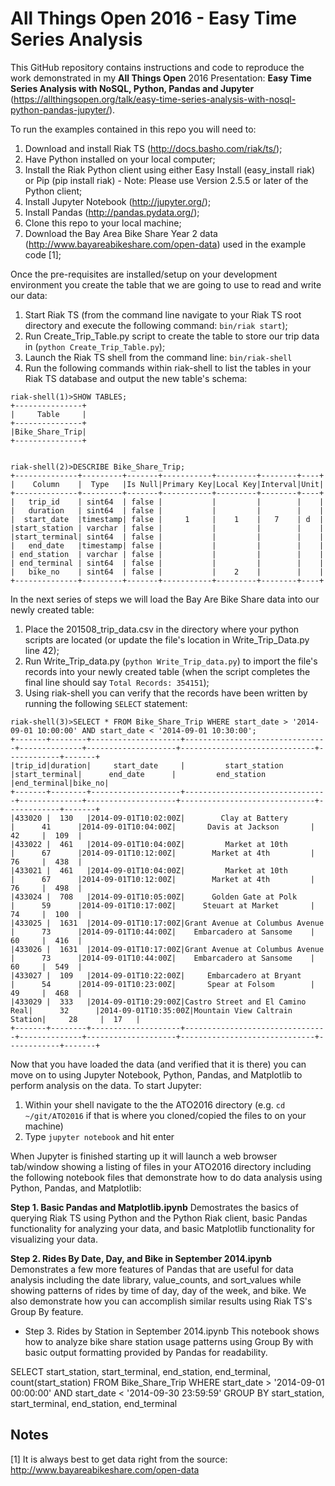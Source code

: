 # All Things Open 2016 - Easy Time Series Analysis

This GitHub repository contains instructions and code to reproduce the work demonstrated in my **All Things Open** 2016 Presentation: **Easy Time Series Analysis with NoSQL, Python, Pandas and Jupyter** (https://allthingsopen.org/talk/easy-time-series-analysis-with-nosql-python-pandas-jupyter/).

To run the examples contained in this repo you will need to:

1. Download and install Riak TS (http://docs.basho.com/riak/ts/);
1. Have Python installed on your local computer;
1. Install the Riak Python client using either Easy Install (easy_install riak) or Pip (pip install riak) - Note: Please use Version 2.5.5 or later of the Python client;
1. Install Jupyter Notebook (http://jupyter.org/);
1. Install Pandas (http://pandas.pydata.org/);
1. Clone this repo to your local machine; 
1. Download the Bay Area Bike Share Year 2 data (http://www.bayareabikeshare.com/open-data) used in the example code [1];

Once the pre-requisites are installed/setup on your development environment you create the table that we are going to use to read and write our data:

1. Start Riak TS (from the command line navigate to your Riak TS root directory and execute the following command: ``` bin/riak start ```);
1. Run Create_Trip_Table.py script to create the table to store our trip data in (``` python Create_Trip_Table.py ```);
1. Launch the Riak TS shell from the command line: ``` bin/riak-shell ```
1. Run the following commands within riak-shell to list the tables in your Riak TS database and output the new table's schema:
```
riak-shell(1)>SHOW TABLES;
+---------------+
|     Table     |
+---------------+
|Bike_Share_Trip|
+---------------+


riak-shell(2)>DESCRIBE Bike_Share_Trip;
+--------------+---------+-------+-----------+---------+--------+----+
|    Column    |  Type   |Is Null|Primary Key|Local Key|Interval|Unit|
+--------------+---------+-------+-----------+---------+--------+----+
|   trip_id    | sint64  | false |           |         |        |    |
|   duration   | sint64  | false |           |         |        |    |
|  start_date  |timestamp| false |     1     |    1    |   7    | d  |
|start_station | varchar | false |           |         |        |    |
|start_terminal| sint64  | false |           |         |        |    |
|   end_date   |timestamp| false |           |         |        |    |
| end_station  | varchar | false |           |         |        |    |
| end_terminal | sint64  | false |           |         |        |    |
|   bike_no    | sint64  | false |           |    2    |        |    |
+--------------+---------+-------+-----------+---------+--------+----+
```  

In the next series of steps we will load the Bay Are Bike Share data into our newly created table:

1. Place the 201508_trip_data.csv in the directory where your python scripts are located (or update the file's location in Write_Trip_Data.py line 42);
1. Run Write_Trip_data.py (``` python Write_Trip_data.py ```) to import the file's records into your newly created table (when the script completes the final line should say ``` Total Records: 354151 ```);
1. Using riak-shell you can verify that the records have been written by running the following ``` SELECT ``` statement:

```
riak-shell(3)>SELECT * FROM Bike_Share_Trip WHERE start_date > '2014-09-01 10:00:00' AND start_date < '2014-09-01 10:30:00';
+-------+--------+--------------------+--------------------------------+--------------+--------------------+------------------------------+------------+-------+
|trip_id|duration|     start_date     |         start_station          |start_terminal|      end_date      |         end_station          |end_terminal|bike_no|
+-------+--------+--------------------+--------------------------------+--------------+--------------------+------------------------------+------------+-------+
|433020 |  130   |2014-09-01T10:02:00Z|        Clay at Battery         |      41      |2014-09-01T10:04:00Z|       Davis at Jackson       |     42     |  109  |
|433022 |  461   |2014-09-01T10:04:00Z|         Market at 10th         |      67      |2014-09-01T10:12:00Z|        Market at 4th         |     76     |  438  |
|433021 |  461   |2014-09-01T10:04:00Z|         Market at 10th         |      67      |2014-09-01T10:12:00Z|        Market at 4th         |     76     |  498  |
|433024 |  708   |2014-09-01T10:05:00Z|      Golden Gate at Polk       |      59      |2014-09-01T10:17:00Z|      Steuart at Market       |     74     |  100  |
|433025 |  1631  |2014-09-01T10:17:00Z|Grant Avenue at Columbus Avenue |      73      |2014-09-01T10:44:00Z|    Embarcadero at Sansome    |     60     |  416  |
|433026 |  1631  |2014-09-01T10:17:00Z|Grant Avenue at Columbus Avenue |      73      |2014-09-01T10:44:00Z|    Embarcadero at Sansome    |     60     |  549  |
|433027 |  109   |2014-09-01T10:22:00Z|     Embarcadero at Bryant      |      54      |2014-09-01T10:23:00Z|       Spear at Folsom        |     49     |  468  |
|433029 |  333   |2014-09-01T10:29:00Z|Castro Street and El Camino Real|      32      |2014-09-01T10:35:00Z|Mountain View Caltrain Station|     28     |  17   |
+-------+--------+--------------------+--------------------------------+--------------+--------------------+------------------------------+------------+-------+
```

Now that you have loaded the data (and verified that it is there) you can move on to using Jupyter Notebook, Python, Pandas, and Matplotlib to perform analysis on the data. To start Jupyter:

1. Within your shell navigate to the the ATO2016 directory (e.g. ``` cd ~/git/ATO2016 ``` if that is where you cloned/copied the files to on your machine)
1. Type ``` jupyter notebook ``` and hit enter

When Jupyter is finished starting up it will launch a web browser tab/window showing a listing of files in your ATO2016 directory including the following notebook files that demonstrate how to do data analysis using Python, Pandas, and Matplotlib:

**Step 1. Basic Pandas and Matplotlib.ipynb**
Demostrates the basics of querying Riak TS using Python and the Python Riak client, basic Pandas functionality for analyzing your data, and basic Matplotlib functionality for visualizing your data.

**Step 2. Rides By Date, Day, and Bike in September 2014.ipynb**
Demonstrates a few more features of Pandas that are useful for data analysis including the date library, value_counts, and sort_values while showing patterns of rides by time of day, day of the week, and bike. We also demonstrate how you can accomplish similar results using Riak TS's Group By feature.

* Step 3. Rides by Station in September 2014.ipynb
This notebook shows how to analyze bike share station usage patterns using Group By with basic output formatting provided by Pandas for readability.

SELECT start_station, start_terminal, end_station, end_terminal, count(start_station) FROM Bike_Share_Trip WHERE start_date > '2014-09-01 00:00:00' AND start_date < '2014-09-30 23:59:59' GROUP BY start_station, start_terminal, end_station, end_terminal


## Notes 

[1] It is always best to get data right from the source: http://www.bayareabikeshare.com/open-data
